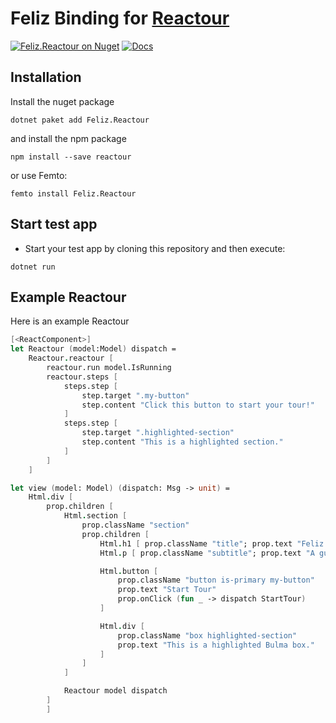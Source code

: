# Feliz Binding for [Reactour](https://github.com/elrumordelaluz/reactour)

[![Feliz.Reactour on Nuget](https://buildstats.info/nuget/Feliz.Reactour)](https://www.nuget.org/packages/Feliz.Reactour/)
[![Docs](https://github.com/tforkmann/Feliz.Reactour/actions/workflows/Docs.yml/badge.svg)](https://github.com/tforkmann/Feliz.Reactour/actions/workflows/Docs.yml)

## Installation
Install the nuget package
```
dotnet paket add Feliz.Reactour
```

and install the npm package

```
npm install --save reactour
```

or use Femto:
```
femto install Feliz.Reactour
```

## Start test app

- Start your test app by cloning this repository and then execute:
```
dotnet run
```

## Example Reactour
Here is an example Reactour
```fs
[<ReactComponent>]
let Reactour (model:Model) dispatch =
    Reactour.reactour [
        reactour.run model.IsRunning
        reactour.steps [
            steps.step [
                step.target ".my-button"
                step.content "Click this button to start your tour!"
            ]
            steps.step [
                step.target ".highlighted-section"
                step.content "This is a highlighted section."
            ]
        ]
    ]

let view (model: Model) (dispatch: Msg -> unit) =
    Html.div [
        prop.children [
            Html.section [
                prop.className "section"
                prop.children [
                    Html.h1 [ prop.className "title"; prop.text "Feliz + Bulma + Reactour" ]
                    Html.p [ prop.className "subtitle"; prop.text "A guided tour example using Reactour." ]

                    Html.button [
                        prop.className "button is-primary my-button"
                        prop.text "Start Tour"
                        prop.onClick (fun _ -> dispatch StartTour)
                    ]

                    Html.div [
                        prop.className "box highlighted-section"
                        prop.text "This is a highlighted Bulma box."
                    ]
                ]
            ]

            Reactour model dispatch
        ]
        ]
```
